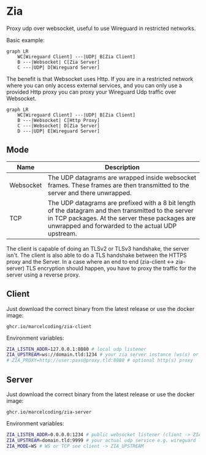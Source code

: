# Zia

Proxy udp over websocket, useful to use Wireguard in restricted networks.

Basic example:

```mermaid
graph LR
    WC[Wireguard Client] ---|UDP| B[Zia Client]
    B ---|Websocket| C[Zia Server]
    C ---|UDP| D[Wireguard Server]
```

The benefit is that Websocket uses Http. If you are in a restricted network where you can only access external services,
and you can only use a provided Http proxy you can proxy your Wireguard Udp traffic over Websocket.

```mermaid
graph LR
    WC[Wireguard Client] ---|UDP| B[Zia Client]
    B ---|Websocket| C[Http Proxy]
    C ---|Websocket| D[Zia Server]
    D ---|UDP| E[Wireguard Server]
```

## Mode

| Name      | Description                                                                                                                                                                                                 |
|-----------|-------------------------------------------------------------------------------------------------------------------------------------------------------------------------------------------------------------|
| Websocket | The UDP datagrams are wrapped inside websocket frames. These frames are then transmitted to the server and there unwrapped.                                                                                 |
| TCP       | The UDP datagrams are prefixed with a 8 bit length of the datagram and then transmitted to the server in TCP packages. At the server these packages are unwrapped and forwarded to the actual UDP upstream. |

The client is capable of doing an TLSv2 or TLSv3 handshake, the server isn't. The client is also able to do a TLS
handshake between the HTTPS proxy and the Server. In a case where an end to end (zia-client <-> zia-server) TLS
encryption should happen, you have to proxy the traffic for the server using a reverse proxy.

## Client

Just download the correct binary from the latest release or use the docker image:

```
ghcr.io/marcelcoding/zia-client
```

Environment variables:

```bash
ZIA_LISTEN_ADDR=127.0.0.1:8080 # local udp listener
ZIA_UPSTREAM=ws://domain.tld:1234 # your zia server instance (ws(s) or tcp(s))
# ZIA_PROXY=http://user:pass@proxy.tld:8080 # optional http(s) proxy
```

## Server

Just download the correct binary from the latest release or use the docker image:

```
ghcr.io/marcelcoding/zia-server
```

Environment variables:

```bash
ZIA_LISTEN_ADDR=0.0.0.0:1234 # public websocket listener (client -> ZIA_UPSTREAM)
ZIA_UPSTREAM=domain.tld:9999 # your actual udp service e.g. wireguard listener
ZIA_MODE=WS # WS or TCP see client -> ZIA_UPSTREAM
```
